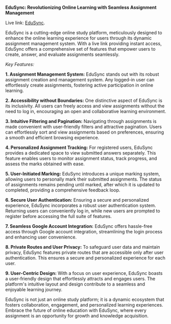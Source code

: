 **EduSync: Revolutionizing Online Learning with Seamless Assignment Management**

Live link: [EduSync](https://edusync-7a3f5.web.app/).

EduSync is a cutting-edge online study platform, meticulously designed to enhance the online learning experience for users through its dynamic assignment management system. With a live link providing instant access, EduSync offers a comprehensive set of features that empower users to create, answer, and evaluate assignments seamlessly.

*Key Features:*

**1. Assignment Management System:**
EduSync stands out with its robust assignment creation and management system. Any logged-in user can effortlessly create assignments, fostering active participation in online learning.

**2. Accessibility without Boundaries:**
One distinctive aspect of EduSync is its inclusivity. All users can freely access and view assignments without the need to log in, encouraging an open and collaborative learning environment.

**3. Intuitive Filtering and Pagination:**
Navigating through assignments is made convenient with user-friendly filters and attractive pagination. Users can effortlessly sort and view assignments based on preferences, ensuring a smooth and efficient browsing experience.

**4. Personalized Assignment Tracking:**
For registered users, EduSync provides a dedicated space to view submitted answers separately. This feature enables users to monitor assignment status, track progress, and assess the marks obtained with ease.

**5. User-Initiated Marking:**
EduSync introduces a unique marking system, allowing users to personally mark their submitted assignments. The status of assignments remains pending until marked, after which it is updated to completed, providing a comprehensive feedback loop.

**6. Secure User Authentication:**
Ensuring a secure and personalized experience, EduSync incorporates a robust user authentication system. Returning users can conveniently log in, while new users are prompted to register before accessing the full suite of features.

**7. Seamless Google Account Integration:**
EduSync offers hassle-free access through Google account integration, streamlining the login process and enhancing user convenience.

**8. Private Routes and User Privacy:**
To safeguard user data and maintain privacy, EduSync features private routes that are accessible only after user authentication. This ensures a secure and personalized experience for each user.

**9. User-Centric Design:**
With a focus on user experience, EduSync boasts a user-friendly design that effortlessly attracts and engages users. The platform's intuitive layout and design contribute to a seamless and enjoyable learning journey.

EduSync is not just an online study platform; it is a dynamic ecosystem that fosters collaboration, engagement, and personalized learning experiences. Embrace the future of online education with EduSync, where every assignment is an opportunity for growth and knowledge acquisition.